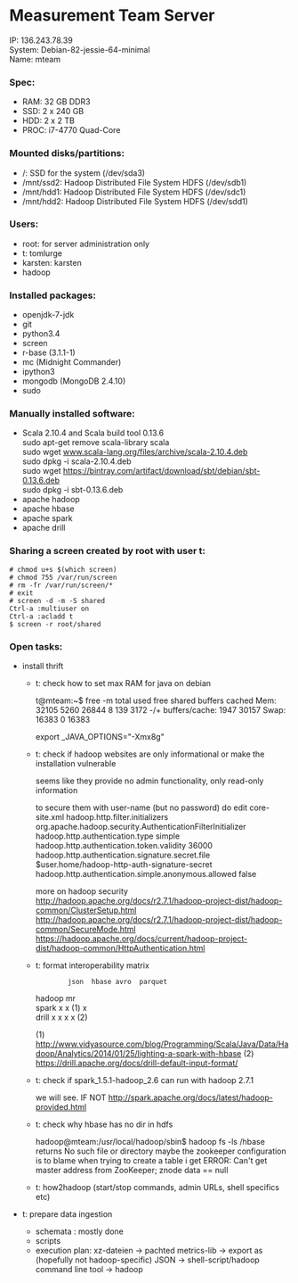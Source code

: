 # Measurement Team Server

IP: 136.243.78.39  
System: Debian-82-jessie-64-minimal  
Name: mteam  

### Spec:
 - RAM: 32 GB DDR3
 - SSD: 2 x 240 GB
 - HDD: 2 x 2 TB
 - PROC: i7-4770 Quad-Core

### Mounted disks/partitions:
 - /: SSD for the system (/dev/sda3)
 - /mnt/ssd2: Hadoop Distributed File System HDFS (/dev/sdb1)
 - /mnt/hdd1: Hadoop Distributed File System HDFS (/dev/sdc1)
 - /mnt/hdd2: Hadoop Distributed File System HDFS (/dev/sdd1)

### Users:
 - root: for server administration only
 - t: tomlurge
 - karsten: karsten
 - hadoop

### Installed packages:
 - openjdk-7-jdk
 - git
 - python3.4
 - screen
 - r-base (3.1.1-1)
 - mc (Midnight Commander)
 - ipython3
 - mongodb (MongoDB 2.4.10)
 - sudo

### Manually installed software:
 - Scala 2.10.4 and Scala build tool 0.13.6  
   sudo apt-get remove scala-library scala    
   sudo wget www.scala-lang.org/files/archive/scala-2.10.4.deb  
   sudo dpkg -i scala-2.10.4.deb  
   sudo wget https://bintray.com/artifact/download/sbt/debian/sbt-0.13.6.deb   
   sudo dpkg -i sbt-0.13.6.deb    
 - apache hadoop
 - apache hbase
 - apache spark
 - apache drill

### Sharing a screen created by root with user t:

	# chmod u+s $(which screen)
	# chmod 755 /var/run/screen
	# rm -fr /var/run/screen/*
	# exit
	# screen -d -m -S shared
	Ctrl-a :multiuser on
	Ctrl-a :acladd t
	$ screen -r root/shared
	

### Open tasks:
  
  - install thrift    

	  
	- t: check how to set max RAM for java on debian
	     
	     t@mteam:~$ free -m
	                  total       used       free     shared    buffers     cached
	     Mem:         32105       5260      26844          8        139       3172
	     -/+ buffers/cache:       1947      30157
	     Swap:        16383          0      16383
       
	     export _JAVA_OPTIONS="-Xmx8g"
	     
	- t: check if hadoop websites are only informational or make the installation 
	vulnerable
	
		seems like they provide no admin functionality, only read-only information
	  
		to secure them with user-name (but no password) do edit core-site.xml
				<property>
        	<name>hadoop.http.filter.initializers</name>
        	<value>org.apache.hadoop.security.AuthenticationFilterInitializer</value>
        </property>
				<property>
        	<name>hadoop.http.authentication.type</name>
        	<value>simple</value>
        </property>
				<property>
        	<name>hadoop.http.authentication.token.validity</name>
        	<value>36000</value>
        </property>
				<property>
        	<name>hadoop.http.authentication.signature.secret.file</name>
        	<value>$user.home/hadoop-http-auth-signature-secret</value>
        </property>
        	<!-- IMPORTANT: This file should be readable only by the Unix user running the daemons. -->
				<property>
        	<name>hadoop.http.authentication.simple.anonymous.allowed</name>
        	<value>false</value>
        	<!-- # defaults to true! why? -->
        </property>
				
		more on hadoop security
			http://hadoop.apache.org/docs/r2.7.1/hadoop-project-dist/hadoop-common/ClusterSetup.html
			http://hadoop.apache.org/docs/r2.7.1/hadoop-project-dist/hadoop-common/SecureMode.html
			https://hadoop.apache.org/docs/current/hadoop-project-dist/hadoop-common/HttpAuthentication.html
	  
	- t: format interoperability matrix
	
	              json  hbase avro  parquet          
		hadoop mr                      
		spark       x     x (1)       x     
		drill       x     x     x     x        (2)
	
		(1) http://www.vidyasource.com/blog/Programming/Scala/Java/Data/Hadoop/Analytics/2014/01/25/lighting-a-spark-with-hbase
		(2) https://drill.apache.org/docs/drill-default-input-format/
	  
	  
	- t: check if spark_1.5.1-hadoop_2.6 can run with hadoop 2.7.1
	     
		we will see. 
		IF NOT http://spark.apache.org/docs/latest/hadoop-provided.html 
	     
	- t: check why hbase has no dir in hdfs
	
		hadoop@mteam:/usr/local/hadoop/sbin$ hadoop fs -ls /hbase
			returns No such file or directory
		maybe the zookeeper configuration is to blame
		when trying to create a table i get
			ERROR: Can't get master address from ZooKeeper; znode data == null
		
		
	
	- t: how2hadoop (start/stop commands, admin URLs, shell specifics etc)
	
  - t: prepare data ingestion
  
    - schemata : mostly done
    - scripts
    - execution plan:
      xz-dateien -> 
      pachted metrics-lib -> 
      export as (hopefully not hadoop-specific) JSON -> 
      shell-script/hadoop command line tool ->
      hadoop


